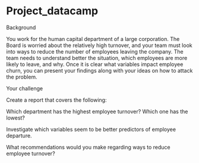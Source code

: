 # Project_datacamp
Background

You work for the human capital department of a large corporation. The Board is worried about the relatively high turnover, and your team must look into ways to reduce the number of employees leaving the company. The team needs to understand better the situation, which employees are more likely to leave, and why. Once it is clear what variables impact employee churn, you can present your findings along with your ideas on how to attack the problem.

Your challenge

Create a report that covers the following:

Which department has the highest employee turnover? Which one has the lowest?

Investigate which variables seem to be better predictors of employee departure.

What recommendations would you make regarding ways to reduce employee turnover?

